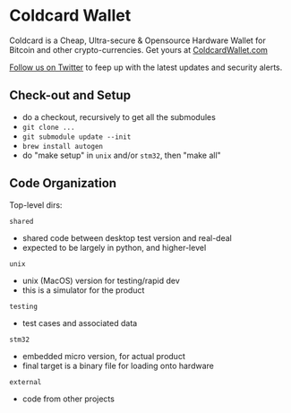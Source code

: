 # Coldcard Wallet

Coldcard is a Cheap, Ultra-secure & Opensource Hardware Wallet for Bitcoin and other crypto-currencies. Get yours at [ColdcardWallet.com](http://coldcardwallet.com)

[Follow us on Twitter](https://twitter.com/coldcardwallet) to feep up with the latest updates and security alerts. 

## Check-out and Setup

- do a checkout, recursively to get all the submodules
- `git clone ...`
- `git submodule update --init`
- `brew install autogen`
- do "make setup" in `unix` and/or `stm32`, then "make all"


## Code Organization

Top-level dirs:

`shared`
- shared code between desktop test version and real-deal
- expected to be largely in python, and higher-level


`unix`

- unix (MacOS) version for testing/rapid dev
- this is a simulator for the product

`testing`

- test cases and associated data


`stm32`

- embedded micro version, for actual product
- final target is a binary file for loading onto hardware


`external`

- code from other projects

